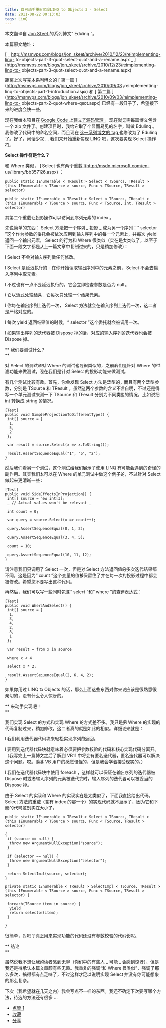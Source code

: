 ```yaml
---
title: 自己动手重新实现LINQ to Objects 3 - Select
date: 2011-08-22 00:13:03
tags: LinQ
---
```

本文翻译自  [ Jon Skeet  ](http://stackoverflow.com/users/22656/jon-skeet) 的系列博文“
Edulinq  ”。

本篇原文地址：

[ _ http://msmvps.com/blogs/jon_skeet/archive/2010/12/23/reimplementing-linq-
to-objects-part-3-quot-select-quot-and-a-rename.aspx _
](http://msmvps.com/blogs/jon_skeet/archive/2010/12/23/reimplementing-linq-to-
objects-part-3-quot-select-quot-and-a-rename.aspx)


距离上次写完本系列博文的  [ 第一篇  ](http://msmvps.com/blogs/jon_skeet/archive/2010/09/03
/reimplementing-linq-to-objects-part-1-introduction.aspx) 和  [ 第二篇
](http://msmvps.com/blogs/jon_skeet/archive/2010/09/03/reimplementing-linq-to-
objects-part-2-quot-where-quot.aspx) 已经有一段日子了，希望接下来的进度会快一些。

现在我给本项目在  [ Google Code  上建立了源码管理  ](http://edulinq.googlecode.com/)
，现在就无需每篇博文包含一个  zip  文件了。创建项目时，我给它取了个显而易见的名字，叫做  Edulinq  。我修改了代码中的命名空间，而且现在
[ 这一系列博文的  tag
](http://msmvps.com/blogs/jon_skeet/archive/tags/Edulinq/default.aspx) 也修改为了
Edulinq  了。好了，闲话少叙  ...  我们来开始重新实现  LINQ  吧，这次要实现  Select  操作符。  

**Select  操作符是什么？**

和  Where  类似，  [ Select  也有两个重载  ](http://msdn.microsoft.com/en-
us/library/bb357126.aspx) ：

```
public static IEnumerable < TResult > Select < TSource, TResult > (this IEnumerable < TSource > source, Func < TSource, TResult > selector)

public static IEnumerable < TResult > Select < TSource, TResult > (this IEnumerable < TSource > source, Func < TSource, int, TResult > selector)
```

其第二个重载让投影操作可以访问到序列元素的  index  。

先说简单的东西：  Select  方法把一个序列  _ 投影 _ 成为另一个序列：“  selector
”这个作为参数的委托会被依次应用到输入序列中的每一个元素上，并每次  yield  返回一个输出元素。  Select  的行为和  Where
很类似（实在是太类似了，以至于下面一段文字都是从上一篇文章中复制过来的，只是稍加修改）：  

l  Select  不会对输入序列做任何修改。

l  Select  是延迟执行的  -  在你开始读取输出序列中的元素之前，  Select  不会去输入序列中取元素。

l  不过也有一点不是延迟执行的，它会立即检查参数是否为  null  。

l  它以流式处理结果：它每次只处理一个结果元素。

l  你每在输出序列上迭代一次，  Select  方法就会在输入序列上迭代一次，这二者是严格对应的。

l  每次  yield  返回结果值的时候，“  selector  ”这个委托就会被调用一次。

l  如果输出序列的迭代器被  Dispose  掉的话，对应的输入序列的迭代器也会被  Dispose  掉。  

** 我们要测试什么？   
**

对  Select  的测试和对  Where  的测试也是很类似的，之前我们是针对  Where  的过滤功能来做测试，现在我们是针对  Select
的投影功能来做测试。

有几个测试比较有趣。首先，你会发现  Select  方法是泛型的，而且有两个泛型参数，分别是  TSource  和  TResult
。虽然这两个参数的含义不言自明，不过还是得写一个单元测试来测一下  TSource  和  TResult  分别为不同类型的情况，比如说把  int
转换成  string  的情况。  

```
[Test]
public void SimpleProjectionToDifferentType() {
 int[] source = {
  1,
  5,
  2
 };

 var result = source.Select(x => x.ToString());

 result.AssertSequenceEqual("1", "5", "2");
}  
```

然后我们看另一个测试，这个测试给我们展示了使用  LINQ  有可能会遇到的奇怪的副作用。其实我们本可以在  Where
的单元测试中做这个例子的，不过针对  Select  做起来更清晰一些：  
```
[Test]
public void SideEffectsInProjection() {
 int[] source = new int[3];
 _ // Actual values won't be relevant _

 int count = 0;

 var query = source.Select(x => count++);

 query.AssertSequenceEqual(0, 1, 2);

 query.AssertSequenceEqual(3, 4, 5);

 count = 10;

 query.AssertSequenceEqual(10, 11, 12);
}  
```

请注意我们只调用了  Select  一次，但是对  Select  方法返回值的多次迭代结果都不同，这是因为“  count
”这个变量的值被保留住了并在每一次的投影过程中都会被修改。希望您不要写出这种代码。

再然后，我们可以写一些同时包含“  select  ”和“  where  ”的查询表达式：  
```
[Test]
public void WhereAndSelect() {
 int[] source = {
  1,
  3,
  4,
  2,
  8,
  1
 };

 var result = from x in source

 where x < 4

 select x * 2;

 result.AssertSequenceEqual(2, 6, 4, 2);
}
```

如果你用过  LINQ to Objects  的话，那么上面这些东西对你来说应该是很熟悉很亲切的，没有什么令人惊讶的。  

** 来动手实现吧！   
**

我们实现  Select  的方式和实现  Where  的方式差不多。我只是把  Where
的实现的代码复制过来，稍加修改，这二者真的就是如此的相似。详细说来就是：  

l  我们利用迭代器代码块来轻松实现序列的返回。

l  要用到迭代器代码块就意味着必须要把参数校验的代码和核心实现代码分离开。（我写完上一篇博文之后了解到  VB11
中将会有匿名迭代器，匿名迭代器可以解决这个问题。哎。羡慕  VB  用户的感觉怪怪的，但是我会学着接受现实的。）

l  我们在迭代器代码块中使用  foreach  ，这样就可以保证在输出序列的迭代器被  Dispose
时或者输入序列的元素被迭代完时，输入序列的迭代器可以被妥当的  Dispose  掉。  

由于  Select  的实现和  Where  的实现实在是太类似了，下面我直接给出代码。  Select  方法的重载（含有  index
的那一个）的实现代码就不展示了，因为它和下面的代码差别实在太小了。  
```
public static IEnumerable < TResult > Select < TSource, TResult > (this IEnumerable < TSource > source, Func < TSource, TResult > selector)

{
 if (source == null) {
  throw new ArgumentNullException("source");
 }

 if (selector == null) {
  throw new ArgumentNullException("selector");
 }

 return SelectImpl(source, selector);
}

private static IEnumerable < TResult > SelectImpl < TSource, TResult > (this IEnumerable < TSource > source, Func < TSource, TResult > selector) {

 foreach(TSource item in source) {
  yield
  return selector(item);
 }

}
```

很简单，对吧？真正用来实现功能的代码还没有参数校验的代码长呢。  

** 结论   
**

虽然说我不想让我的读者感到无聊（你们中的有些人  _ 可能 _ 会感到惊讶），但是我还是得承认本篇文章颇有些无趣。我重复的强调“和  Where
很类似”，强调了那么多次，搞得都有点乏味了，不过这样才足以说明实现  Select  并没有你可能想象的那么复杂。

下次（我希望就在几天之内）我会写点不一样的东西。我还不确定下次要写哪个方法，待选的方法还有很多  ...

  * [ 点赞  1  ](javascript:;)
  * [ 收藏  ](javascript:;)
  * [ 分享 ](javascript:;)


